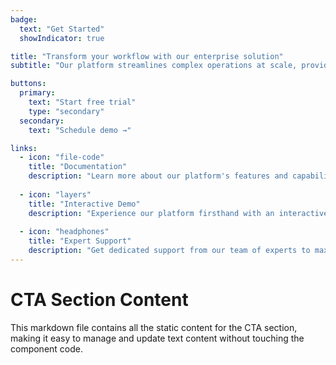 ```yaml
---
badge:
  text: "Get Started"
  showIndicator: true

title: "Transform your workflow with our enterprise solution"
subtitle: "Our platform streamlines complex operations at scale, providing comprehensive insights and intelligent automation capabilities. Achieve greater efficiency and productivity with our proven enterprise tools."

buttons:
  primary:
    text: "Start free trial"
    type: "secondary"
  secondary:
    text: "Schedule demo →"

links:
  - icon: "file-code"
    title: "Documentation"
    description: "Learn more about our platform's features and capabilities."
    
  - icon: "layers"
    title: "Interactive Demo"
    description: "Experience our platform firsthand with an interactive demonstration of key features."
    
  - icon: "headphones"
    title: "Expert Support"
    description: "Get dedicated support from our team of experts to maximize your success."
---
```


# CTA Section Content

This markdown file contains all the static content for the CTA section, making it easy to manage and update text content without touching the component code.